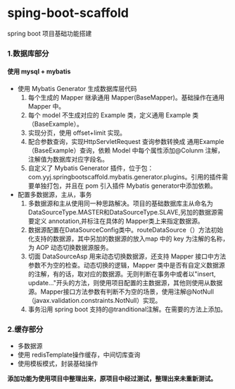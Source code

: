 # sping-boot-scaffold
spring boot 项目基础功能搭建

### 1.数据库部分
#### 使用 mysql + mybatis
* 使用 Mybatis Generator 生成数据库层代码
    1. 每个生成的 Mapper 继承通用 Mapper(BaseMapper)。基础操作在通用 Mapper 中。
    2. 每个 model 不生成对应的 Example 类，定义通用 Example 类（BaseExample）。
    3. 实现分页，使用 offset+limit 实现。
    4. 配合参数查询，实现HttpServletRequest 查询参数转换成 通用Example（BaseExample）查询，依赖 Model 中每个属性添加@Colunm 注解，注解值为数据库对应字段名。
    5. 自定义了 Mybatis Generator 插件，位于包：com.yyj.springbootscaffold.mybatis.generator.plugins。引用的插件需要单独打包，并且在 pom 引入插件 Mybatis generator中添加依赖。
* 配置多数据源，主从，事务
    1. 多数据源和主从使用同一种思路解决。项目的基础数据库主从命名为DataSourceType.MASTER和DataSourceType.SLAVE,另加的数据源需要定义 annotation,并标注在具体的 Mapper类上来指定数据源。
    2. 数据源配置在DataSourceConfig类中。routeDataSource（）方法初始化支持的数据源，其中另加的数据源的放入map 中的 key 为注解的名称，为 AOP 动态切换数据源服务。
    3. 切面 DataSourceAsp 用来动态切换数据源，还支持 Mapper 接口中方法参数不为空的检查。动态切换的逻辑，Mapper 类中是否有自定义数据源的注解，有的话，取对应的数据源。无则判断在事务中或者以"insert, update..."开头的方法，则使用项目配置的主数据源，其他则使用从数据源。Mapper接口方法参数有判断不为空的场景，使用注解@NotNull（javax.validation.constraints.NotNull）实现。
    4. 事务沿用 spring boot 支持的@tranditional注解。在需要的方法上添加。
### 2.缓存部分
* 多数据源
* 使用 redisTemplate操作缓存，中间切库查询
* 使用模板模式，封装基础操作

**添加功能为使用项目中整理出来，原项目中经过测试，整理出来未重新测试。**

